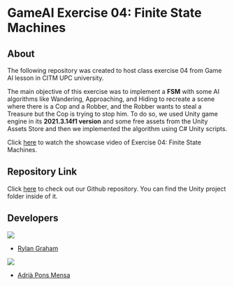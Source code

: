 # GameAI Exercise 04: Finite State Machines
## About
The following repository was created to host class exercise 04 from Game AI lesson in CITM UPC university.

The main objective of this exercise was to implement a **FSM** with some AI algorithms like Wandering, Approaching, and Hiding to recreate a scene where there is a Cop and a Robber, and the Robber wants to steal a Treasure but the Cop is trying to stop him. To do so, we used Unity game engine in its **2021.3.14f1 version** and some free assets from the Unity Assets Store and then we implemented the algorithm using C# Unity scripts.

Click [here](https://youtu.be/cX61BJU59SE) to watch the showcase video of Exercise 04: Finite State Machines.


## Repository Link
Click [here](https://github.com/AdriaPm/GameAI_Exercise04_FiniteStateMachines) to check out our Github repository. You can find the Unity project folder inside of it.


## Developers
![](https://raw.githubusercontent.com/Historn/PinBall_Game/master/TeamPhotos/rylangraham.jpg)
 - [Rylan Graham](https://github.com/RylanJGraham)

 ![](https://raw.githubusercontent.com/Historn/PinBall_Game/master/TeamPhotos/adriapons.jpg)
 - [Adrià Pons Mensa](https://github.com/AdriaPm)
